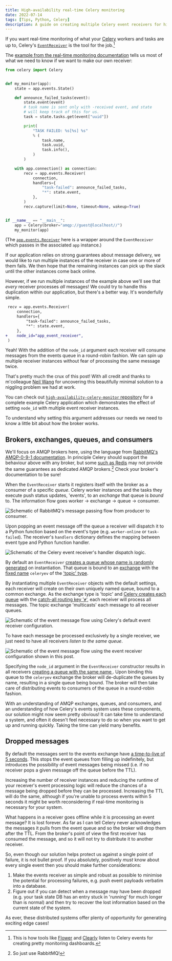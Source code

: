 ```yaml
---
title: High-availability real-time Celery monitoring
date: 2022-07-14
tags: [Tips, Python, Celery]
description: A guide on creating multiple Celery event receivers for highly available real-time worker and task monitoring.
---
```


If you want real-time monitoring of what your [Celery][celery] workers and tasks
are up to, Celery's [`EventReceiver`][eventreceiver] is the tool for the
job.[^1]

The [example from the real-time monitoring documentation][celery-real-time]
tells us most of what we need to know if we want to make our own receiver:

```python
from celery import Celery


def my_monitor(app):
    state = app.events.State()

    def announce_failed_tasks(event):
        state.event(event)
        # task name is sent only with -received event, and state
        # will keep track of this for us.
        task = state.tasks.get(event["uuid"])

        print(
            "TASK FAILED: %s[%s] %s"
            % (
                task.name,
                task.uuid,
                task.info(),
            )
        )

    with app.connection() as connection:
        recv = app.events.Receiver(
            connection,
            handlers={
                "task-failed": announce_failed_tasks,
                "*": state.event,
            },
        )
        recv.capture(limit=None, timeout=None, wakeup=True)


if __name__ == "__main__":
    app = Celery(broker="amqp://guest@localhost//")
    my_monitor(app)
```

(The [`app.events.Receiver`][appreceiver] here is a wrapper around the
`EventReceiver` which passes in the associated `app` instance.)

If our application relies on strong guarantees about message delivery, we would
like to run multiple instances of the receiver in case one or more of them
fails. We then hope that the remaining instances can pick up the slack until the
other instances come back online.

However, if we run multiple instances of the example above we'll see that
_every_ receiver processes _all_ messages! We could try to handle this
duplication within our application, but there's a better way. It's wonderfully
simple.

```diff
 recv = app.events.Receiver(
     connection,
     handlers={
         "task-failed": announce_failed_tasks,
         "*": state.event,
     },
+    node_id="app_event_receiver",
 )
```

Yeah! With the addition of the `node_id` argument each receiver will consume
messages from the events queue in a round-robin fashion. We can spin up multiple
receiver instances without fear of processing the same message twice.

That's pretty much the crux of this post! With all credit and thanks to
m'colleague [Neil Wang][neil] for uncovering this beautifully minimal solution
to a niggling problem we had at work.

You can check out [`high-availability-celery-monitor`
repository][high-availability-celery-monitor] for a complete example Celery
application which demonstrates the effect of setting `node_id` with multiple
event receiver instances.

To understand why setting this argument addresses our needs we need to know a
little bit about how the broker works.

## Brokers, exchanges, queues, and consumers

We'll focus on AMQP brokers here, using the language from [RabbitMQ's AMQP-0-9-1
documentation][rabbitmq-amqp]. In principle Celery should support the behaviour
above with any broker, but some [such as Redis][redis-events] may not provide
the same guarantees as dedicated AMQP brokers.[^2] Check your broker's documentation
to be sure!

When the `EventReceiver` starts it registers itself with the broker as a
consumer of a specific _queue_.  Celery worker instances and the tasks they
execute push status updates, 'events', to an _exchange_ that queue is _bound_
to. The information flow goes worker → exchange → queue → consumer.

![Schematic of RabbitMQ's message passing flow from producer to consumer.](/img/high-availability-celery-monitoring/message_flow.svg)

Upon popping an event message off the queue a receiver will dispatch it to a
Python function based on the event's type (e.g. `worker-online` or
`task-failed`). The receiver's `handlers` dictionary defines the mapping between
event type and Python function handler.

![Schematic of the Celery event receiver's handler dispatch logic.](/img/high-availability-celery-monitoring/receiver-handler-dispatch.svg)

By default an `EventReceiver` [creates a queue whose name is randomly
generated][celery-receiver-queue-uuid] on instantiation. That queue is bound to
an [exchange][celery-receiver-exchange] with the [fixed name][celery-events-exchange]
`celeryev` of the ['topic' type][topic-exchange].

By instantiating multiple `EventReceiver` objects with the default settings,
each receiver will create on their own uniquely named queue, bound to a common
exchange.  As the exchange type is 'topic' and [Celery creates each
queue][routing_key] with the [catch-all routing key '`#`'][topic-routing], each
receiver will process all messages. The topic exchange 'multicasts' each message
to all receiver queues.

![Schematic of the event message flow using Celery's default event receiver configuration.](/img/high-availability-celery-monitoring/celery_event_queues.svg)

To have each message be processed exclusively by a single receiver, we just need
to have all receivers _listen to the same queue_.

![Schematic of the event message flow using the event receiver configuration shown in this post.](/img/high-availability-celery-monitoring/celery_event_queue.svg)

Specifying the `node_id` argument in the `EventReceiver` constructor results in
all receivers [creating a queue with the same name ][queue_name]. Upon binding
this queue to the `celeryev` exchange the broker will de-duplicate the queues by
name, resulting in a single queue being bound. The broker will then take care of
distributing events to consumers of the queue in a round-robin fashion.

With an understanding of AMQP exchanges, queues, and consumers, and an
understanding of how Celery's events system uses these components, our solution
might now seem pretty obvious! It can take time to understand a system, and
often it doesn't feel necessary to do so when you want to get up and running
quickly. Taking the time can yield many benefits.

## Dropped messages

By default the messages sent to the events exchange have [a time-to-live of 5
seconds][queue_message_ttl]. This stops the event queues from filling up
indefinitely, but introduces the possibility of event messages being missed
(i.e. if no receiver pops a given message off the queue before the TTL).

Increasing the number of receiver instances and reducing the runtime of your
receiver's event processing logic will reduce the chances of a message being
dropped before they can be processed. Increasing the TTL will do the same,
although if you're unable to process events within 5 seconds it might be worth
reconsidering if real-time monitoring is necessary for your system.

What happens in a receiver goes offline while it is processing an event message?
It is lost forever. As far as I can tell Celery never acknowledges the messages
it pulls from the event queue and so the broker will drop them after the TTL.
From the broker's point of view the first receiver has consumed the message, and
so it will not try to distribute it to another receiver.

So, even though our solution helps protect us against a single point of failure,
it is not bullet proof. If you absolutely, positively _must_ know about every
single event then you should make further considerations:

1. Make the events receiver as simple and robust as possible to minimise the
   potential for processing failures, e.g. push event payloads verbatim into a database.
2. Figure out if you can detect when a message may have been dropped (e.g. your
   task state DB has an entry stuck in 'running' for much longer than is normal) and then try to recover the lost information based on the current state of the system.

As ever, these distributed systems offer plenty of opportunity for generating
exciting edge cases!

[celery]: https://docs.celeryq.dev/en/stable/index.html
[celery-real-time]: https://docs.celeryq.dev/en/stable/userguide/monitoring.html#real-time-processing
[eventreceiver]: https://docs.celeryq.dev/en/stable/reference/celery.events.receiver.html
[flower]: https://github.com/mher/flower
[clearly]: https://github.com/rsalmei/clearly
[rabbitmq-amqp]: https://www.rabbitmq.com/tutorials/amqp-concepts.html
[redis-events]: https://github.com/celery/celery/issues/5317
[celery-receiver-queue-uuid]: https://github.com/celery/celery/blob/ec3714edf37e773ca5372f71f7f4ee5b1b33dd5d/celery/events/receiver.py#L42
[celery-receiver-exchange]: https://github.com/celery/celery/blob/ec3714edf37e773ca5372f71f7f4ee5b1b33dd5d/celery/events/receiver.py#L44-L46
[celery-events-exchange]: https://github.com/celery/celery/blob/8ebcce1523d79039f23da748f00bec465951de2a/celery/events/event.py#L11-L15
[appreceiver]: https://github.com/celery/celery/blob/ec3714edf37e773ca5372f71f7f4ee5b1b33dd5d/celery/app/events.py#L17-L20
[topic-exchange]: https://www.rabbitmq.com/tutorials/amqp-concepts.html#exchange-topic
[topic-routing]: https://www.rabbitmq.com/tutorials/tutorial-five-python.html
[queue_name]: https://github.com/celery/celery/blob/ec3714edf37e773ca5372f71f7f4ee5b1b33dd5d/celery/events/receiver.py#L52
[routing_key]: https://github.com/celery/celery/blob/ec3714edf37e773ca5372f71f7f4ee5b1b33dd5d/celery/events/receiver.py#L35
[neil]: https://github.com/isNeil
[queue_message_ttl]: https://docs.celeryq.dev/en/stable/userguide/configuration.html?highlight=heartbeat#event-queue-ttl
[high-availability-celery-monitor]: https://github.com/alexpearce/high-availability-celery-monitor

[^1]: This is how tools like [Flower][flower] and [Clearly][clearly] listen to
      Celery events for creating pretty monitoring dashboards.
[^2]: So just use RabbitMQ!

